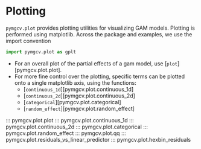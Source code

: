# Plotting

`pymgcv.plot` provides plotting utilities for visualizing GAM models. Plotting is performed using matplotlib.
Across the package and examples, we use the import convention
```python
import pymgcv.plot as gplt
```

- For an overall plot of the partial effects of a gam model, use [`plot`][pymgcv.plot.plot].
- For more fine control over the plotting, specific terms can be plotted onto a single matplotlib axis, using the functions:
    * [`continuous_1d`][pymgcv.plot.continuous_1d]
    * [`continuous_2d`][pymgcv.plot.continuous_2d]
    * [`categorical`][pymgcv.plot.categorical]
    * [`random_effect`][pymgcv.plot.random_effect]

::: pymgcv.plot.plot
::: pymgcv.plot.continuous_1d
::: pymgcv.plot.continuous_2d
::: pymgcv.plot.categorical
::: pymgcv.plot.random_effect
::: pymgcv.plot.qq
::: pymgcv.plot.residuals_vs_linear_predictor
::: pymgcv.plot.hexbin_residuals
